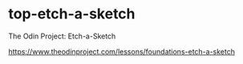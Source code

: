 # top-etch-a-sketch

The Odin Project: Etch-a-Sketch

https://www.theodinproject.com/lessons/foundations-etch-a-sketch